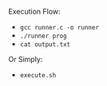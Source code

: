 Execution Flow:
- `gcc runner.c -o runner`
- `./runner prog`
- `cat output.txt`

Or Simply:
- `execute.sh`